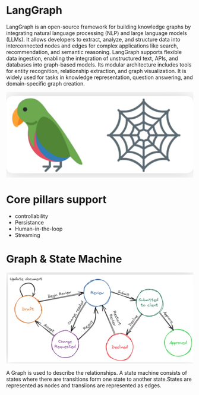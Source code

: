 # LangGraph 
 


LangGraph is an open-source framework for building knowledge graphs by integrating natural language processing (NLP) and large language models (LLMs). It allows developers to extract, analyze, and structure data into interconnected nodes and edges for complex applications like search, recommendation, and semantic reasoning. LangGraph supports flexible data ingestion, enabling the integration of unstructured text, APIs, and databases into graph-based models. Its modular architecture includes tools for entity recognition, relationship extraction, and graph visualization. It is widely used for tasks in knowledge representation, question answering, and domain-specific graph creation.

![langgraph](images/LangGraph.png)

# Core pillars support

  - controllability
  - Persistance
  - Human-in-the-loop
  - Streaming

# Graph & State Machine

![state-machine](images/State-Machine.png)

A Graph is used to describe the relationships. A state machine consists of states where there are transitions form one state to another state.States are represented as nodes and transiions are represented as edges.

